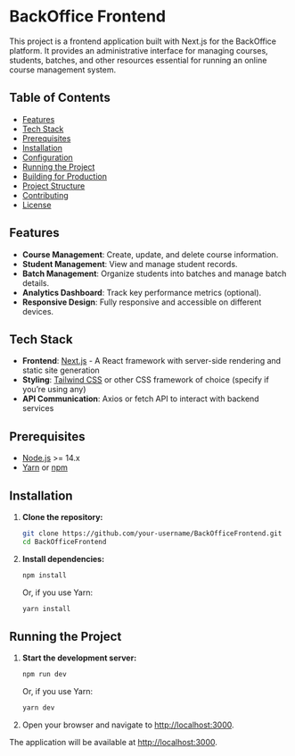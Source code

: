 
# BackOffice Frontend

This project is a frontend application built with Next.js for the BackOffice platform. It provides an administrative interface for managing courses, students, batches, and other resources essential for running an online course management system.

## Table of Contents
- [Features](#features)
- [Tech Stack](#tech-stack)
- [Prerequisites](#prerequisites)
- [Installation](#installation)
- [Configuration](#configuration)
- [Running the Project](#running-the-project)
- [Building for Production](#building-for-production)
- [Project Structure](#project-structure)
- [Contributing](#contributing)
- [License](#license)

## Features

- **Course Management**: Create, update, and delete course information.
- **Student Management**: View and manage student records.
- **Batch Management**: Organize students into batches and manage batch details.
- **Analytics Dashboard**: Track key performance metrics (optional).
- **Responsive Design**: Fully responsive and accessible on different devices.

## Tech Stack

- **Frontend**: [Next.js](https://nextjs.org/) - A React framework with server-side rendering and static site generation
- **Styling**: [Tailwind CSS](https://tailwindcss.com/) or other CSS framework of choice (specify if you’re using any)
- **API Communication**: Axios or fetch API to interact with backend services

## Prerequisites

- [Node.js](https://nodejs.org/) >= 14.x
- [Yarn](https://yarnpkg.com/) or [npm](https://www.npmjs.com/)

## Installation

1. **Clone the repository:**
   ```bash
   git clone https://github.com/your-username/BackOfficeFrontend.git
   cd BackOfficeFrontend
   ```

2. **Install dependencies:**
   ```bash
   npm install
   ```
   Or, if you use Yarn:
   ```bash
   yarn install
   ```


## Running the Project

1. **Start the development server:**
   ```bash
   npm run dev
   ```
   Or, if you use Yarn:
   ```bash
   yarn dev
   ```

2. Open your browser and navigate to [http://localhost:3000](http://localhost:3000).

The application will be available at [http://localhost:3000](http://localhost:3000).
